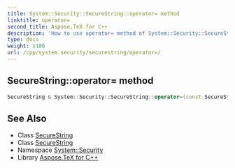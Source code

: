 ```yaml
---
title: System::Security::SecureString::operator= method
linktitle: operator=
second_title: Aspose.TeX for C++
description: 'How to use operator= method of System::Security::SecureString class in C++.'
type: docs
weight: 1100
url: /cpp/system.security/securestring/operator=/
---
```

## SecureString::operator= method




```cpp
SecureString & System::Security::SecureString::operator=(const SecureString &)=delete
```

## See Also

* Class [SecureString](../)
* Class [SecureString](../)
* Namespace [System::Security](../../)
* Library [Aspose.TeX for C++](../../../)
